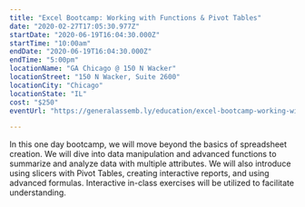 ```yaml
---
title: "Excel Bootcamp: Working with Functions & Pivot Tables"
date: "2020-02-27T17:05:30.977Z"
startDate: "2020-06-19T16:04:30.000Z"
startTime: "10:00am"
endDate: "2020-06-19T16:04:30.000Z"
endTime: "5:00pm"
locationName: "GA Chicago @ 150 N Wacker"
locationStreet: "150 N Wacker, Suite 2600"
locationCity: "Chicago"
locationState: "IL"
cost: "$250"
eventUrl: "https://generalassemb.ly/education/excel-bootcamp-working-with-functions-pivot-tables/chicago/103054"

---
```


In this one day bootcamp, we will move beyond the basics of spreadsheet creation. We will dive into data manipulation and advanced functions to summarize and analyze data with multiple attributes. We will also introduce using slicers with Pivot Tables, creating interactive reports, and using advanced formulas. Interactive in-class exercises will be utilized to facilitate understanding.

